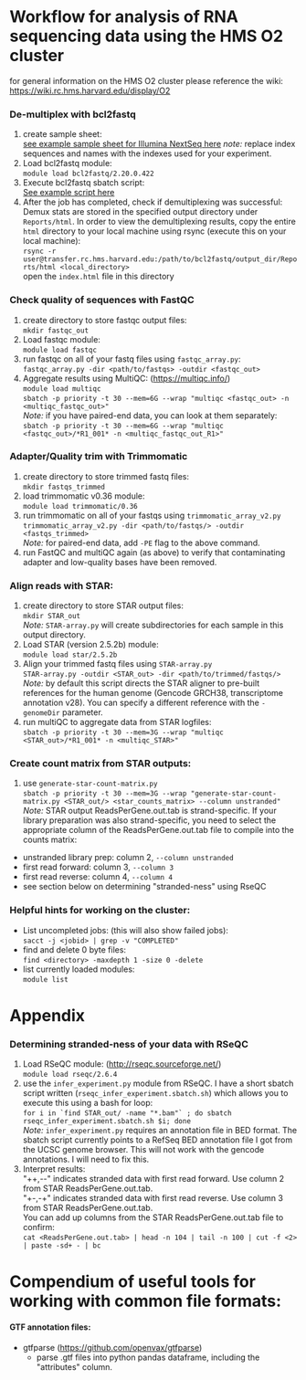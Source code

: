 # Workflow for analysis of RNA sequencing data using the HMS O2 cluster
for general information on the HMS O2 cluster please reference the wiki: https://wiki.rc.hms.harvard.edu/display/O2

### De-multiplex with bcl2fastq
1. create sample sheet:  
[see example sample sheet for Illumina NextSeq here](examples/Illumina_NextSeq_sample_sheet_example.csv)
*note:* replace index sequences and names with the indexes used for your experiment.
2. Load bcl2fastq module:  
`module load bcl2fastq/2.20.0.422`
3. Execute bcl2fastq sbatch script:  
[See example script here](sbatch_scripts/bcl2fastq.sbatch.sh)
4. After the job has completed, check if demultiplexing was successful:  
Demux stats are stored in the specified output directory under `Reports/html`. In order to view the demultiplexing results, copy the entire `html` directory to your local machine using rsync (execute this on your local machine):  
`rsync -r user@transfer.rc.hms.harvard.edu:/path/to/bcl2fastq/output_dir/Reports/html <local_directory>`  
open the `index.html` file in this directory

### Check quality of sequences with FastQC
1. create directory to store fastqc output files:  
  `mkdir fastqc_out`
2. Load fastqc module:  
  `module load fastqc`
3. run fastqc on all of your fastq files using `fastqc_array.py`:  
  `fastqc_array.py -dir <path/to/fastqs> -outdir <fastqc_out>`
4. Aggregate results using MultiQC: (https://multiqc.info/)   
  `module load multiqc`  
  `sbatch -p priority -t 30 --mem=6G --wrap "multiqc <fastqc_out> -n <multiqc_fastqc_out>"`  
  *Note:* if you have paired-end data, you can look at them separately:  
   `sbatch -p priority -t 30 --mem=6G --wrap "multiqc <fastqc_out>/*R1_001* -n <multiqc_fastqc_out_R1>"`

### Adapter/Quality trim with Trimmomatic
1. create directory to store trimmed fastq files:  
`mkdir fastqs_trimmed`
2. load trimmomatic v0.36 module:  
`module load trimmomatic/0.36`  
3. run trimmomatic on all of your fastqs using `trimmomatic_array_v2.py`  
  `trimmomatic_array_v2.py -dir <path/to/fastqs/> -outdir <fastqs_trimmed>`  
  *Note:* for paired-end data, add `-PE` flag to the above command.  
4. run FastQC and multiQC again (as above) to verify that contaminating adapter and low-quality bases have been removed.

### Align reads with STAR:
1. create directory to store STAR output files:  
`mkdir STAR_out`  
*Note:* `STAR-array.py` will create subdirectories for each sample in this output directory.
2. Load STAR (version 2.5.2b) module:  
`module load star/2.5.2b`   
3. Align your trimmed fastq files using `STAR-array.py`  
`STAR-array.py -outdir <STAR_out> -dir <path/to/trimmed/fastqs/>`  
*Note:* by default this script directs the STAR aligner to pre-built references for the human genome (Gencode GRCH38, transcriptome annotation v28). You can specify a different reference with the `-genomeDir` parameter.  
4. run multiQC to aggregate data from STAR logfiles:  
`sbatch -p priority -t 30 --mem=3G --wrap "multiqc <STAR_out>/*R1_001* -n <multiqc_STAR>"`

### Create count matrix from STAR outputs:
1. use `generate-star-count-matrix.py`  
`sbatch -p priority -t 30 --mem=3G --wrap "generate-star-count-matrix.py <STAR_out/> <star_counts_matrix> --column unstranded"`  
*Note:* STAR output ReadsPerGene.out.tab is strand-specific. If your library preparation was also strand-specific, you need to select the appropriate column of the ReadsPerGene.out.tab file to compile into the counts matrix:
  - unstranded library prep: column 2, `--column unstranded`
  - first read forward: column 3, `--column 3`
  - first read reverse: column 4, `--column 4`
  - see section below on determining "stranded-ness" using RseQC


### Helpful hints for working on the cluster:
- List uncompleted jobs: (this will also show failed jobs):  
`sacct -j <jobid> | grep -v "COMPLETED"`
- find and delete 0 byte files:  
`find <directory> -maxdepth 1 -size 0 -delete`
- list currently loaded modules:  
`module list`

# Appendix
### Determining stranded-ness of your data with RSeQC
1. Load RSeQC module: (http://rseqc.sourceforge.net/)  
`module load rseqc/2.6.4`
2. use the `infer_experiment.py` module from RSeQC. I have a short sbatch script written (`rseqc_infer_experiment.sbatch.sh`) which allows you to execute this using a bash for loop:  
``for i in `find STAR_out/ -name "*.bam"` ; do sbatch rseqc_infer_experiment.sbatch.sh $i; done``  
*Note:* `infer_experiment.py` requires an annotation file in BED format. The sbatch script currently points to a RefSeq BED annotation file I got from the UCSC genome browser. This will not work with the gencode annotations. I will need to fix this.
3. Interpret results:  
"++,--" indicates stranded data with first read forward. Use column 2 from STAR ReadsPerGene.out.tab.  
"+-,-+" indicates stranded data with first read reverse. Use column 3 from STAR ReadsPerGene.out.tab.  
You can add up columns from the STAR ReadsPerGene.out.tab file to confirm:  
`cat <ReadsPerGene.out.tab> | head -n 104 | tail -n 100 | cut -f <2> | paste -sd+ - | bc`




# Compendium of useful tools for working with common file formats:

#### GTF annotation files:
* gtfparse (https://github.com/openvax/gtfparse)
  * parse .gtf files into python pandas dataframe, including the "attributes" column.
